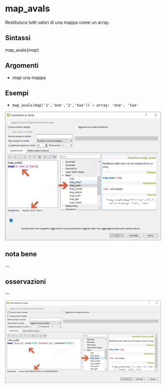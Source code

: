 # map_avals

Restituisce tutti valori di una mappa come un array.

## Sintassi

map_avals(_map_)

## Argomenti

* _map_ una mappa

## Esempi

* `map_avals(map('1','one','2','two')) → array: 'one', 'two'`

![](../../img/maps/map_avals/map_avals1.png)

## nota bene

--

## osservazioni

--

![](../../img/maps/map_avals/map_avals2.png)